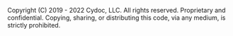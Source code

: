 Copyright (C) 2019 - 2022 Cydoc, LLC.
All rights reserved. Proprietary and confidential.
Copying, sharing, or distributing this code, via any medium, is strictly prohibited.
